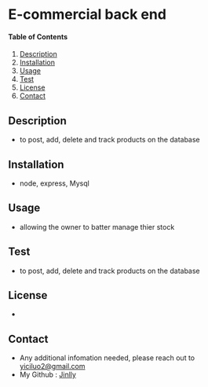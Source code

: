# E-commercial back end

#### Table of Contents
1. [Description](#description)
2. [Installation](#installation)
3. [Usage](#usage)
6. [Test](#test)
7. [License](#license)
8. [Contact](#contact)
## Description
* to post, add, delete and track products on the database
## Installation
* node, express, Mysql
## Usage
* allowing the owner to batter manage thier stock
## Test
* to post, add, delete and track products on the database
## License
* 
## Contact
* Any additional infomation needed, please reach out to yiciluo2@gmail.com
* My Github : [Jinlly](http://github.com/Jinlly)